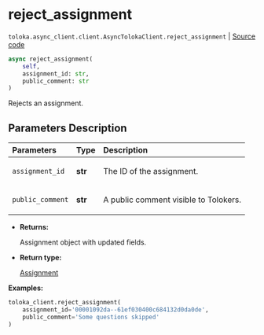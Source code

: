# reject_assignment
`toloka.async_client.client.AsyncTolokaClient.reject_assignment` | [Source code](https://github.com/Toloka/toloka-kit/blob/v1.2.3/src/async_client/client.py#L0)

```python
async reject_assignment(
    self,
    assignment_id: str,
    public_comment: str
)
```

Rejects an assignment.

## Parameters Description

| Parameters | Type | Description |
| :----------| :----| :-----------|
`assignment_id`|**str**|<p>The ID of the assignment.</p>
`public_comment`|**str**|<p>A public comment visible to Tolokers.</p>

* **Returns:**

  Assignment object with updated fields.

* **Return type:**

  [Assignment](toloka.client.assignment.Assignment.md)

**Examples:**


```python
toloka_client.reject_assignment(
    assignment_id='00001092da--61ef030400c684132d0da0de',
    public_comment='Some questions skipped'
)
```
